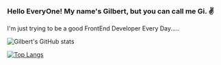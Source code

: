 ### Hello EveryOne! My name's Gilbert, but you can call me Gi. :v:
I'm just trying to be a good FrontEnd Developer Every Day.....


![Gilbert's GitHub stats](https://github-readme-stats.vercel.app/api?username=TineoGilbert&show_icons=true&theme=tokyonight)

[![Top Langs](https://github-readme-stats.vercel.app/api/top-langs/?username=TineoGilbert&layout=compact)](https://github.com/TineoGilbert/github-readme-stats)

